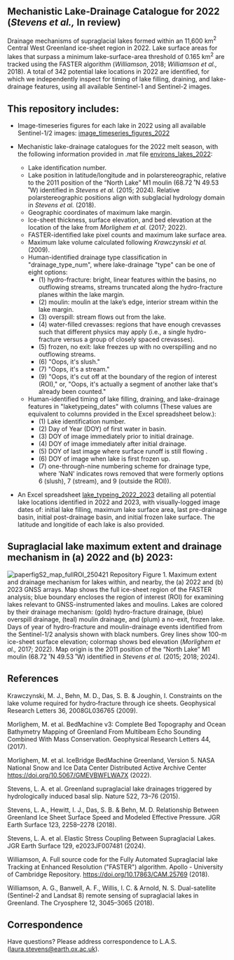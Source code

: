 ## Mechanistic Lake-Drainage Catalogue for 2022 (_Stevens et al.,_ In review)
Drainage mechanisms of supraglacial lakes formed within an 11,600 km$`^{2}`$ Central West Greenland ice-sheet region in 2022. Lake surface areas for lakes that surpass a minimum lake-surface-area threshold of 0.165 km$`^{2}`$ are tracked using the FASTER algorithm (_Williamson_, 2018; _Williamson et al.,_ 2018).  A total of 342 potential lake locations in 2022 are identified, for which we independently inspect for timing of lake filling, draining, and lake-drainage features, using all available Sentinel-1 and Sentinel-2 images. 



## **This repository includes:**

+ Image-timeseries figures for each lake in 2022 using all available Sentinel-1/2 images: [image_timeseries_figures_2022](image_timeseries_figures_2022/)

+ Mechanistic lake-drainage catalogues for the 2022 melt season, with the following information provided in .mat file [environs_lakes_2022](./catalogues/environs_lakes_2022B_250505_archive.mat):
  - Lake identification number.
  - Lake position in latitude/longitude and in polarstereographic, relative to the 2011 position of the “North Lake” M1 moulin (68.72 ˚N 49.53 ˚W) identified in _Stevens et al._ (2015; 2024). Relative polarstereographic positions align with subglacial hydrology domain in _Stevens et al._ (2018). 
  - Geographic coordinates of maximum lake margin.
  - Ice-sheet thickness, surface elevation, and bed elevation at the location of the lake from _Morlighem et al._ (2017; 2022).
  - FASTER-identified lake pixel counts and maximum lake surface area.
  - Maximum lake volume calculated following _Krawczynski et al._ (2009).
  - Human-identified drainage type classification in "drainage_type_num", where lake-drainage "type" can be one of eight options:
    - (1) hydro-fracture: bright, linear features within the basins, no outflowing streams, streams truncated along the hydro-fracture planes within the lake margin.
    - (2) moulin: moulin at the lake’s edge, interior stream within the lake margin.
    - (3) overspill: stream flows out from the lake.
    - (4) water-filled crevasses: regions that have enough crevasses such that different physics may apply (i.e., a single hydro-fracture versus a group of closely spaced crevasses).
    - (5) frozen, no exit: lake freezes up with no overspilling and no outflowing streams.
    - (6) "Oops, it's slush."
    - (7) "Oops, it's a stream."
    - (9) "Oops, it's cut off at the boundary of the region of interest (ROI)," or, "Oops, it's actually a segment of another lake that's already been counted." 
  - Human-identified timing of lake filling, draining, and lake-drainage features in "laketypeing_dates" with columns (These values are equivalent to columns provided in the Excel spreadsheet below.):
    - (1) Lake identification number.
    - (2) Day of Year (DOY) of first water in basin.
    - (3) DOY of image immediately prior to initial drainage.
    - (4) DOY of image immediately after initial drainage.
    - (5) DOY of last image where surface runoff is still flowing .
    - (6) DOY of image when lake is first frozen up.
    - (7) one-through-nine numbering scheme for drainage type, where 'NaN' indicates rows removed that were formerly options 6 (slush), 7 (stream), and 9 (outside the ROI)).

+ An Excel spreadsheet [lake_typeing_2022_2023](./catalogues/lake_typeing_2022_2023_250505_archive.xlsx) detailing all potential lake locations identified in 2022 and 2023, with visually-logged image dates of: initial lake filling, maximum lake surface area, last pre-drainage basin, initial post-drainage basin, and initial frozen lake surface. The latitude and longitide of each lake is also provided.

  
##  Supraglacial lake maximum extent and drainage mechanism in (a) 2022 and (b) 2023:
![paperfigS2_map_fullROI_250421](https://github.com/user-attachments/assets/abcee9c2-4f31-46ed-a450-4bbcfd70e394)
Repository Figure 1. Maximum extent and drainage mechanism for lakes within, and nearby, the (a) 2022 and (b) 2023 GNSS arrays.  Map shows the full ice-sheet region of the FASTER analysis; blue boundary encloses the region of interest (ROI) for examining lakes relevant to GNSS-instrumented lakes and moulins.  Lakes are colored by their drainage mechanism: (gold) hydro-fracture drainage, (blue) overspill drainage, (teal) moulin drainage, and (plum) a no-exit, frozen lake.  Days of year of hydro-fracture and moulin-drainage events identified from the Sentinel-1/2 analysis shown with black numbers. Grey lines show 100-m ice-sheet surface elevation; colormap shows bed elevation (_Morlighem et al.,_ 2017; 2022).  Map origin is the 2011 position of the “North Lake” M1 moulin (68.72 ˚N 49.53 ˚W) identified in _Stevens et al._ (2015; 2018; 2024). 


## References
Krawczynski, M. J., Behn, M. D., Das, S. B. & Joughin, I. Constraints on the lake volume required for hydro‐fracture through ice sheets. Geophysical Research Letters 36, 2008GL036765 (2009).

Morlighem, M. et al. BedMachine v3: Complete Bed Topography and Ocean Bathymetry Mapping of Greenland From Multibeam Echo Sounding Combined With Mass Conservation. Geophysical Research Letters 44, (2017).

Morlighem, M. et al. IceBridge BedMachine Greenland, Version 5. NASA National Snow and Ice Data Center Distributed Active Archive Center https://doi.org/10.5067/GMEVBWFLWA7X (2022).

Stevens, L. A. et al. Greenland supraglacial lake drainages triggered by hydrologically induced basal slip. Nature 522, 73–76 (2015).

Stevens, L. A., Hewitt, I. J., Das, S. B. & Behn, M. D. Relationship Between Greenland Ice Sheet Surface Speed and Modeled Effective Pressure. JGR Earth Surface 123, 2258–2278 (2018).

Stevens, L. A. et al. Elastic Stress Coupling Between Supraglacial Lakes. JGR Earth Surface 129, e2023JF007481 (2024).

Williamson, A. Full source code for the Fully Automated Supraglacial lake Tracking at Enhanced Resolution ("FASTER") algorithm. Apollo - University of Cambridge Repository. https://doi.org/10.17863/CAM.25769 (2018).

Williamson, A. G., Banwell, A. F., Willis, I. C. & Arnold, N. S. Dual-satellite (Sentinel-2 and Landsat 8) remote sensing of supraglacial lakes in Greenland. The Cryosphere 12, 3045–3065 (2018).

## Correspondence 
Have questions? Please address correspondence to L.A.S. (laura.stevens@earth.ox.ac.uk).
